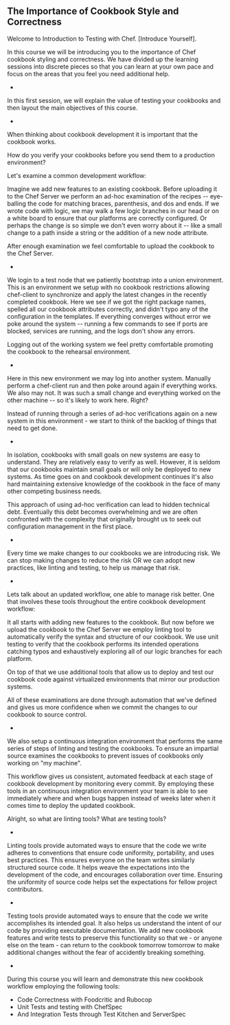 ## The Importance of Cookbook Style and Correctness

Welcome to Introduction to Testing with Chef. [Introduce Yourself].

In this course we will be introducing you to the importance of Chef cookbook styling and correctness. We have divided up the learning sessions into discrete pieces so that you can learn at your own pace and focus on the areas that you feel you need additional help.

-

In this first session, we will explain the value of testing your cookbooks and then layout the main objectives of this course.

-

When thinking about cookbook development it is important that the cookbook works.

How do you verify your cookbooks before you send them to a production environment?

Let's examine a common development workflow:

Imagine we add new features to an existing cookbook. Before uploading it to the Chef Server we perform an ad-hoc examination of the recipes -- eye-balling the code for matching braces, parenthesis, and dos and ends. If we wrote code with logic, we may walk a few logic branches in our head or on a white board to ensure that our platforms are correctly configured. Or perhaps the change is so simple we don't even worry about it -- like a small change to a path inside a string or the addition of a new node attribute.

After enough examination we feel comfortable to upload the cookbook to the Chef Server.

-

We login to a test node that we patiently bootstrap into a union environment. This is an environment we setup with no cookbook restrictions allowing chef-client to synchronize and apply the latest changes in the recently completed cookbook. Here we see if we got the right package names, spelled all our cookbook attributes correctly, and didn't typo any of the configuration in the templates. If everything converges without error we poke around the system -- running a few commands to see if ports are blocked, services are running, and the logs don't show any errors.

Logging out of the working system we feel pretty comfortable promoting the cookbook to the rehearsal environment.

-

Here in this new environment we may log into another system. Manually perform a chef-client run and then poke around again if everything works. We also may not. It was such a small change and everything worked on the other machine -- so it's likely to work here. Right?

Instead of running through a series of ad-hoc verifications again on a new system in this environment - we start to think of the backlog of things that need to get done.

-

In isolation, cookbooks with small goals on new systems are easy to understand. They are relatively easy to verify as well. However, it is seldom that our cookbooks maintain small goals or will only be deployed to new systems. As time goes on and cookbook development continues it's also hard maintaining extensive knowledge of the cookbook in the face of many other competing business needs.

This approach of using ad-hoc verification can lead to hidden technical debt. Eventually this debt becomes overwhelming and we are often confronted with the complexity that originally brought us to seek out configuration management in the first place.

-

Every time we make changes to our cookbooks we are introducing risk. We can stop making changes to reduce the risk OR we can adopt new practices, like linting and testing, to help us manage that risk.

-

Lets talk about an updated workflow, one able to manage risk better. One that involves these tools throughout the entire cookbook development workflow:

It all starts with adding new features to the cookbook. But now before we upload the cookbook to the Chef Server we employ linting tool to automatically verify the syntax and structure of our cookbook. We use unit testing to verify that the cookbook performs its intended operations catching typos and exhaustively exploring all of our logic branches for each platform.

On top of that we use additional tools that allow us to deploy and test our cookbook code against virtualized environments that mirror our production systems.

All of these examinations are done through automation that we've defined and gives us more confidence when we commit the changes to our cookbook to source control.

-

We also setup a continuous integration environment that performs the same series of steps of linting and testing the cookbooks. To ensure an impartial source examines the cookbooks to prevent issues of cookbooks only working on "my machine".

This workflow gives us consistent, automated feedback at each stage of cookbook development by monitoring every commit. By employing these tools in an continuous integration environment your team is able to see immediately where and when bugs happen instead of weeks later when it comes time to deploy the updated cookbook.

Alright, so what are linting tools? What are testing tools?

-

Linting tools provide automated ways to ensure that the code we write adheres to conventions that ensure code uniformity, portability, and uses best practices. This ensures everyone on the team writes similarly structured source code. It helps weave the expectations into the development of the code, and encourages collaboration over time. Ensuring the uniformity of source code helps set the expectations for fellow project contributors.

-

Testing tools provide automated ways to ensure that the code we write accomplishes its intended goal. It also helps us understand the intent of our code by providing executable documentation. We add new cookbook features and write tests to preserve this functionality so that we - or anyone else on the team - can return to the cookbook tomorrow tomorrow to make additional changes without the fear of accidently breaking something.

-

During this course you will learn and demonstrate this new cookbook workflow employing the following tools:

* Code Correctness with Foodcritic and Rubocop
* Unit Tests and testing with ChefSpec
* And Integration Tests through Test Kitchen and ServerSpec
